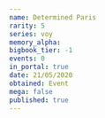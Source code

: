 ```yaml
---
name: Determined Paris
rarity: 5
series: voy
memory_alpha:
bigbook_tier: -1
events: 0
in_portal: true
date: 21/05/2020
obtained: Event
mega: false
published: true
---
```



